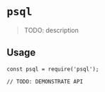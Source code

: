 # `psql`

> TODO: description

## Usage

```
const psql = require('psql');

// TODO: DEMONSTRATE API
```
